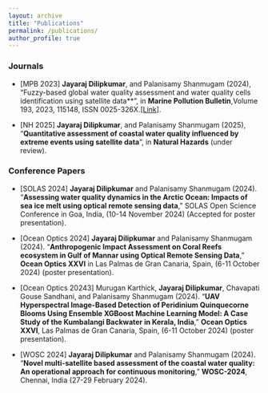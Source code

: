 ```yaml
---
layout: archive
title: "Publications"
permalink: /publications/
author_profile: true
---
```


### Journals

 * [MPB 2023] **Jayaraj Dilipkumar**, and Palanisamy Shanmugam (2024), “Fuzzy-based global water quality assessment and water quality cells identification using satellite data**”, in **Marine Pollution Bulletin**,Volume 193, 2023, 115148, ISSN 0025-326X.[[Link]](https://doi.org/10.1016/j.marpolbul.2023.115148).

 * [NH 2025] **Jayaraj Dilipkumar**, and Palanisamy Shanmugam (2025), “**Quantitative assessment of coastal water quality influenced by extreme events using satellite data**”, in **Natural Hazards** (under review).


### Conference Papers

* [SOLAS 2024] **Jayaraj Dilipkumar** and Palanisamy Shanmugam (2024). “**Assessing water quality dynamics in the Arctic Ocean: Impacts of sea ice melt using optical remote sensing data**,” SOLAS Open Science Conference in Goa, India, (10-14 November 2024) (Accepted for poster presentation).

* [Ocean Optics 2024] **Jayaraj Dilipkumar** and Palanisamy Shanmugam (2024). “**Anthropogenic Impact Assessment on Coral Reefs ecosystem in Gulf of Mannar using Optical Remote Sensing Data**,” **Ocean Optics XXVI** in Las Palmas de Gran Canaria, Spain, (6-11 October 2024) (poster presentation).
  
* [Ocean Optics 20243] Murugan Karthick, **Jayaraj Dilipkumar**, Chavapati Gouse Sandhani, and Palanisamy Shanmugam (2024). “**UAV Hyperspectral Image-Based Detection of Peridinium Quinquecorne Blooms Using Ensemble XGBoost Machine Learning Model: A Case Study of the Kumbalangi Backwater in Kerala, India**,” **Ocean Optics XXVI**, Las Palmas de Gran Canaria, Spain, (6-11 October 2024) (poster presentation).

* [WOSC 2024] **Jayaraj Dilipkumar** and Palanisamy Shanmugam (2024). “**Novel multi-satellite based assessment of the coastal water quality: An operational approach for continuous monitoring**,” **WOSC-2024**, Chennai, India (27-29 February 2024).

